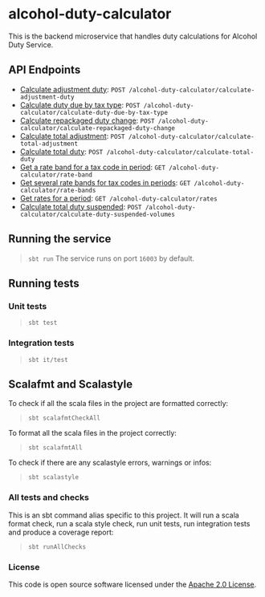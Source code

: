 
# alcohol-duty-calculator

This is the backend microservice that handles duty calculations for Alcohol Duty Service.

## API Endpoints

- [Calculate adjustment duty](api-docs/calculateAdjustmentDuty.md): `POST /alcohol-duty-calculator/calculate-adjustment-duty`
- [Calculate duty due by tax type](api-docs/calculateDutyDueByTaxType.md): `POST /alcohol-duty-calculator/calculate-duty-due-by-tax-type`
- [Calculate repackaged duty change](api-docs/calculateRepackagedDutyChange.md): `POST /alcohol-duty-calculator/calculate-repackaged-duty-change`
- [Calculate total adjustment](api-docs/calculateTotalAdjustment.md): `POST /alcohol-duty-calculator/calculate-total-adjustment`
- [Calculate total duty](api-docs/calculateTotalDuty.md): `POST /alcohol-duty-calculator/calculate-total-duty`
- [Get a rate band for a tax code in period](api-docs/getRateBand.md): `GET /alcohol-duty-calculator/rate-band`
- [Get several rate bands for tax codes in periods](api-docs/getRateBands.md): `GET /alcohol-duty-calculator/rate-bands`
- [Get rates for a period](api-docs/getRates.md): `GET /alcohol-duty-calculator/rates`
- [Calculate total duty suspended](api-docs/calculateDutySuspendedVolumes.md): `POST /alcohol-duty-calculator/calculate-duty-suspended-volumes`

## Running the service

> `sbt run`
The service runs on port `16003` by default.

## Running tests

### Unit tests

> `sbt test`
### Integration tests

> `sbt it/test`
## Scalafmt and Scalastyle

To check if all the scala files in the project are formatted correctly:
> `sbt scalafmtCheckAll`

To format all the scala files in the project correctly:
> `sbt scalafmtAll`

To check if there are any scalastyle errors, warnings or infos:
> `sbt scalastyle`

### All tests and checks
This is an sbt command alias specific to this project. It will run a scala format
check, run a scala style check, run unit tests, run integration tests and produce a coverage report:
> `sbt runAllChecks`

### License

This code is open source software licensed under
the [Apache 2.0 License]("http://www.apache.org/licenses/LICENSE-2.0.html").
